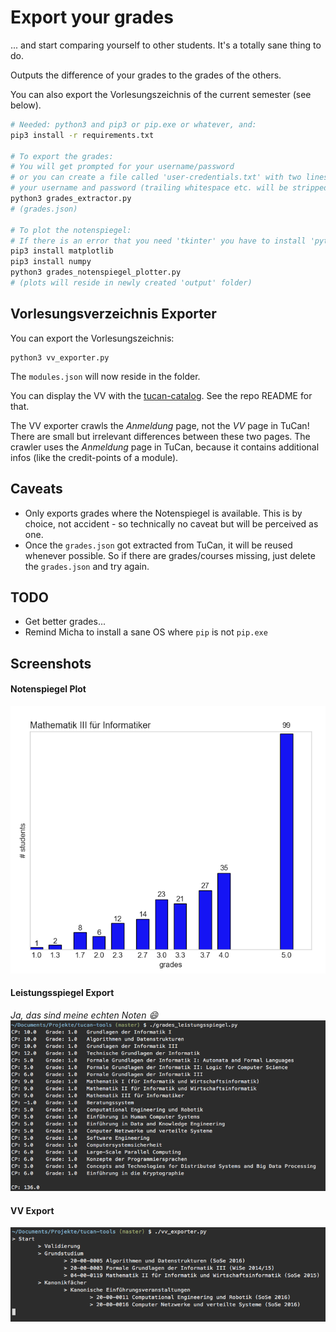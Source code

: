 # Export your grades
... and start comparing yourself to other students. It's a totally sane thing to do.

Outputs the difference of your grades to the grades of the others.

You can also export the Vorlesungszeichnis of the current semester (see below).


```bash
# Needed: python3 and pip3 or pip.exe or whatever, and:
pip3 install -r requirements.txt

# To export the grades:
# You will get prompted for your username/password
# or you can create a file called 'user-credentials.txt' with two lines in it:
# your username and password (trailing whitespace etc. will be stripped)
python3 grades_extractor.py
# (grades.json)

# To plot the notenspiegel:
# If there is an error that you need 'tkinter' you have to install 'python-pmw' (Arch Linux)
pip3 install matplotlib
pip3 install numpy
python3 grades_notenspiegel_plotter.py
# (plots will reside in newly created 'output' folder)
```

## Vorlesungsverzeichnis Exporter
You can export the Vorlesungszeichnis:
```shell
python3 vv_exporter.py
```
The `modules.json` will now reside in the folder.

You can display the VV with the [tucan-catalog](https://github.com/davidgengenbach/tucan-catalog). See the repo README for that.

The VV exporter crawls the _Anmeldung_ page, not the _VV_ page in TuCan! There are small but irrelevant differences between these two pages. The crawler uses the _Anmeldung_ page in TuCan, because it contains additional infos (like the credit-points of a module).

## Caveats
- Only exports grades where the Notenspiegel is available. This is by choice, not accident - so technically no caveat but will be perceived as one.
- Once the `grades.json` got extracted from TuCan, it will be reused whenever possible. So if there are grades/courses missing, just delete the `grades.json` and try again.


## TODO
- Get better grades...
- Remind Micha to install a sane OS where `pip` is not `pip.exe`


## Screenshots

#### Notenspiegel Plot
![Notenspiegel](screenshot-plot.png)


#### Leistungsspiegel Export
_Ja, das sind meine echten Noten :smile:_
![Leistungsspiegel](screenshot-leistungsspiegel.png)


#### VV Export
![VV](screenshot-vv.png)


